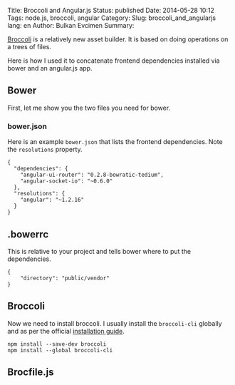 Title: Broccoli and Angular.js
Status: published
Date: 2014-05-28 10:12
Tags: node.js, broccoli, angular
Category:
Slug: broccoli_and_angularjs
lang: en
Author: Bulkan Evcimen
Summary:

[Broccoli](http://www.solitr.com/blog/2014/02/broccoli-first-release/) is a relatively new asset builder. It is based on doing operations
on a trees of files.

Here is how I used it to concatenate frontend dependencies installed via 
bower and an angular.js app.

## Bower

First, let me show you the two files you need for bower.

### bower.json

Here is an example `bower.json` that lists the frontend dependencies. Note the `resolutions` property.

    {
      "dependencies": {
        "angular-ui-router": "0.2.8-bowratic-tedium",
        "angular-socket-io": "~0.6.0"
      },
      "resolutions": {
        "angular": "~1.2.16"
      }
    }

## .bowerrc

This is relative to your project and tells bower where to put the dependencies.

    {
        "directory": "public/vendor"
    }

## Broccoli

Now we need to install broccoli. I usually install the `broccoli-cli` globally and as per the
official [installation guide](https://github.com/broccolijs/broccoli#installation).

    npm install --save-dev broccoli
    npm install --global broccoli-cli

## Brocfile.js
